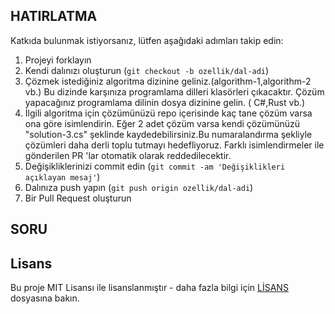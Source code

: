 ## HATIRLATMA

Katkıda bulunmak istiyorsanız, lütfen aşağıdaki adımları takip edin:

1. Projeyi forklayın
2. Kendi dalınızı oluşturun (`git checkout -b ozellik/dal-adi`)
3. Çözmek istediğiniz algoritma dizinine geliniz.(algorithm-1,algorithm-2 vb.) Bu dizinde karşınıza programlama dilleri klasörleri çıkacaktır. Çözüm yapacağınız programlama dilinin dosya dizinine gelin. ( C#,Rust vb.) 
4. İlgili algoritma için çözümünüzü repo içerisinde kaç tane çözüm varsa ona göre isimlendirin. Eğer 2 adet çözüm varsa kendi çözümünüzü "solution-3.cs" şeklinde kaydedebilirsiniz.Bu numaralandırma şekliyle çözümleri daha derli toplu tutmayı hedefliyoruz. Farklı isimlendirmeler ile gönderilen PR 'lar otomatik olarak reddedilecektir.
6. Değişikliklerinizi commit edin (`git commit -am 'Değişiklikleri açıklayan mesaj'`)
7. Dalınıza push yapın (`git push origin ozellik/dal-adi`)
8. Bir Pull Request oluşturun


## SORU 


## Lisans

Bu proje MIT Lisansı ile lisanslanmıştır - daha fazla bilgi için [LİSANS](LİSANS) dosyasına bakın.

